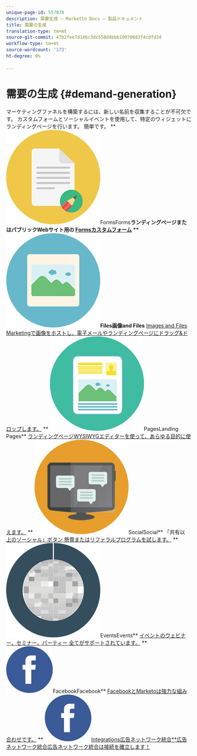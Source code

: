 ```yaml
---
unique-page-id: 557078
description: 需要生成 — Marketto Docs — 製品ドキュメント
title: 需要の生成
translation-type: tm+mt
source-git-commit: 47b2fee7d146c3dc558d4bbb10070683f4cdfd3d
workflow-type: tm+mt
source-wordcount: '173'
ht-degree: 0%

---
```



# 需要の生成 {#demand-generation}

マーケティングファネルを構築するには、新しい名前を収集することが不可欠です。 カスタムフォームとソーシャルイベントを使用して、特定のウィジェットにランディングページを行います。 簡単です。
** ![](assets/documents-bookmarks-16.png)FormsForms**ランディングページまたはパブリックWebサイト用の [Formsカスタムフォーム](https://docs.marketo.com/display/DOCS/Forms)     ** ![Images and](assets/graphic-design-tools-06.png)Files画像and Files** [Images and Files Marketingで画像をホストし、電子メールやランディングページにドラッグ&amp;ドロップします。](https://docs.marketo.com/display/DOCS/Images+and+Files)     ** ![Landing](assets/office-artboard-80.png)PagesLanding Pages** [ランディングページWYSIWYGエディターを使って、あらゆる目的に使えます。](https://docs.marketo.com/pages/viewpage.action?pageId=2359689)     ** ![](assets/chat-messages-18.png)SocialSocial** 「共有以 [上のソーシャル」ボタン 懸賞またはリファラルプログラムを試します。](https://docs.marketo.com/display/DOCS/Social)     ** ![](assets/party-10.png)EventsEvents** [イベントのウェビナー、セミナー、パーティー 全てがサポートされています。](https://docs.marketo.com/pages/viewpage.action?pageId=2949755)     ** ![](assets/facebook-icon.png)FacebookFacebook** [FacebookとMarketoは強力な組み合わせです。](https://docs.marketo.com/display/DOCS/Facebook)     ** ![Ad Network](assets/facebook-icon.png)[Integrations広告ネットワーク統合**広告ネットワーク統合広告ネットワーク統合は接続を確立します！](https://docs.marketo.com/display/DOCS/Ad+Network+Integrations)